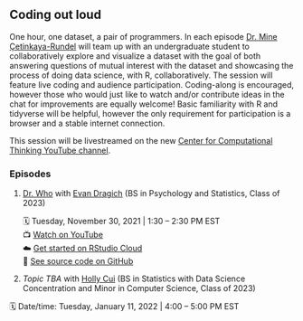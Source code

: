 ## Coding out loud

One hour, one dataset, a pair of programmers. In each episode [Dr. Mine Çetinkaya-Rundel](http://mine-cr.com/) will team up with an undergraduate student to collaboratively explore and visualize a dataset with the goal of both answering questions of mutual interest with the dataset and showcasing the process of doing data science, with R, collaboratively. The session will feature live coding and audience participation. Coding-along is encouraged, however those who would just like to watch and/or contribute ideas in the chat for improvements are equally welcome! Basic familiarity with R and tidyverse will be helpful, however the only requirement for participation is a browser and a stable internet connection. 

This session will be livestreamed on the new [Center for Computational Thinking YouTube channel](https://www.youtube.com/channel/UCN-OX45aSM1VtXkzocx8Ppg). 
 
### Episodes

1. [Dr. Who]() with [Evan Dragich]() (BS in Psychology and Statistics, Class of 2023)

    :spiral_calendar: Tuesday, November 30, 2021 | 1:30 – 2:30 PM EST  
    :tv: [Watch on YouTube](https://www.youtube.com/watch?v=kG9tv8NRPVo)  
    :cloud: [Get started on RStudio Cloud]()  
    :file_folder: [See source code on GitHub](/01-dr-who/)  

2. *Topic TBA* with [Holly Cui]() (BS in Statistics with Data Science Concentration and Minor in Computer Science, Class of 2023)

:spiral_calendar: Date/time: Tuesday, January 11, 2022 | 4:00 – 5:00 PM EST
